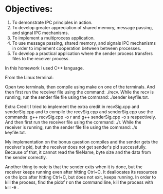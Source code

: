 # Objectives:

1. To demonstrate IPC principles in action.
2. To develop greater appreciation of shared memory, message passing, and signal IPC mechanisms.
3. To implement a multiprocess application.
4. To use message passing, shared memory, and signals IPC mechanisms in order to implement
cooperation between between processes.
5. To develop a practical application where the sender process transfers files to the receiver
process.

In this homework I used C++ language.

From the Linux terminal:

Open two terminals, then compile using make on one of the terminals. And then
first run the receiver file using the command: ./recv. While the recv is running,
run the sender file file using the command: ./sender keyfile.txt.


Extra Credit
I tried to implement the extra credit in recvSig.cpp and senderSig.cpp and to
compile the recvSig.cpp and senderSig.cpp use the commands:
g++ recvSig.cpp -o r and g++ senderSig.cpp -o s respectively. And then
first run the receiver file using the command: ./r. While the receiver is running,
run the sender file file using the command: ./s keyfile.txt.

My implementation on the bonus question compiles and the sender gets the
receiver's pid, but the receiver does not get sender's pid successfully. Because
of that, it cannot read the fileName, byte size and the data from the sender
correctly.

Another thing to note is that the sender exits when it is done, but the receiver
keeps running even after hitting Ctrl+C. It deallocates its resources on the
ipcs after hitting Ctrl+C, but does not exit, keeps running. In order to kill
the process, find the pidof r on the command line, kill the process with
kill -9 <process id>.
